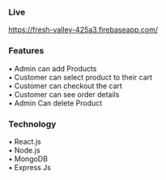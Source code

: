 
### Live
https://fresh-valley-425a3.firebaseapp.com/

### Features
•	Admin can add Products  <br>
•	Customer can select product to their cart<br>
•	Customer can checkout the cart<br>
•	Customer can see order details <br>
•	Admin Can delete Product <br>

### Technology
•	React.js <br>
•	Node.js <br>
•	MongoDB <br>
•	Express Js <br>





